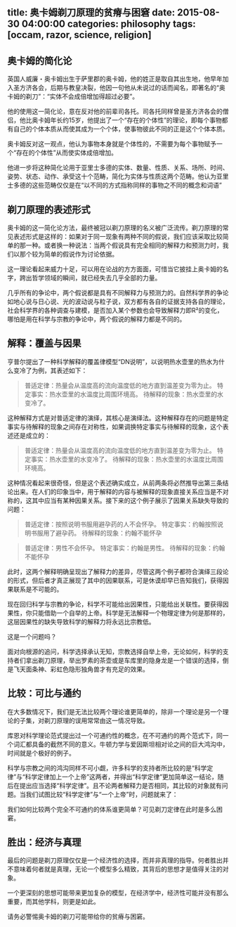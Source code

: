 title: 奥卡姆剃刀原理的贫瘠与困窘
date: 2015-08-30 04:00:00
categories: philosophy
tags: [occam, razor, science, religion]
---

## 奥卡姆的简化论

英国人威廉・奥卡姆出生于萨里郡的奥卡姆，他的姓正是取自其出生地，他早年加入圣方济各会，后期与教皇决裂，他因一句他从未说过的话而闻名，即著名的“奥卡姆的剃刀”：“实体不会成倍增加得超过必要”。

他的使用这一简化论，意在反对他的前辈司各托。司各托同样曾是圣方济各会的僧侣，他比奥卡姆年长约15岁，他提出了一个“存在的个体性”的理论，即每个事物都有自己的个体本质从而使其成为一个个体，使事物彼此不同的正是这个个体本质。

奥卡姆反对这一观点，他认为事物本身就是个体性的，不需要为每个事物赋予一个“存在的个体性”从而使实体成倍增加。

他进一步将这种简化论用于亚里士多德的实体、数量、性质、关系、场所、时间、姿势、状态、动作、承受这十个范畴，简化为实体与性质这两个范畴。他认为亚里士多德的这些范畴仅仅是在“以不同的方式指称同样的事物之不同的概念和词语”

## 剃刀原理的表述形式

奥卡姆的这一简化论方法，最终被冠以剃刀原理的名义被广泛流传。剃刀原理的常见表述形式是这样的：如果对于同一现象有两种不同的假说，我们应该采取比较简单的那一种。或者换一种说法：当两个假说具有完全相同的解释力和预测力时，我们以那个较为简单的假说作为讨论依据。

这一理论看起来威力十足，可以用在论战的方方面面，可惜当它披挂上奥卡姆的名字，跨出哲学领域的瞬间，就已经失去几乎全部的力量。

几乎所有的争论中，两个假说都是具有不同解释力与预测力的。自然科学界的争论如地心说与日心说、光的波动说与粒子说，双方都有各自的证据支持各自的理论，社会科学界的各种调查与建模，是否加入某个参数也会导致解释力即R²的变化，哪怕是用在科学与宗教的争论中，两个假说的解释力都是不同的。

## 解释：覆盖与因果

亨普尔提出了一种科学解释的覆盖律模型“DN说明”，以说明热水壶里的热水为什么变冷了为例，其表述如下：

> 普适定律：热量会从温度高的流向温度低的地方直到温差变为零为止。
> 特定事实：热水壶里的水温度比周围环境高。
> 待解释的现象：热水壶里的水变冷了。

这种解释方式是对普适定律的演绎，其核心是演绎法。这种解释存在的问题是特定事实与待解释的现象之间存在对称性，如果调换特定事实与待解释的现象，这个表述还是成立的：

> 普适定律：热量会从温度高的流向温度低的地方直到温差变为零为止。
> 特定事实：热水壶里的水变冷了。
> 待解释的现象：热水壶里的水温度比周围环境高。

这种情况看起来很奇怪，但是这个表述确实成立，从前两条将必然推导出第三条结论出来。在人们的印象当中，用于解释的内容与被解释的现象直接关系应当是不对称的，这其中应当有某种因果关系。接下来的这个例子展示了因果关系缺失导致的问题：

> 普适定律：按照说明书服用避孕药的人不会怀孕。
> 特定事实：约翰按照说明书服用了避孕药。
> 待解释的现象：约翰不能怀孕

> 普适定律：男性不会怀孕。
> 特定事实：约翰是男性。
> 待解释的现象：约翰不能怀孕

此时，这两个解释明确呈现出了解释力的差异，尽管这两个例子都符合演绎三段论的形式，但后者才真正展现了其中的因果联系，可是休谟却早已告知我们，获得因果联系是不可能的。

现在回归科学与宗教的争论，科学不可能给出因果性，只能给出关联性。要获得因果性，你只能借助一个自举的上帝。科学是无法解释一个物理定律为何是那样的，这层因果性的缺失导致科学的解释力将永远比宗教低。

这是一个问题吗？

面对向根源的追问，科学选择承认无知，宗教选择自举上帝，无论如何，科学的支持者们拿出剃刀原理，举出罗素的茶壶或是车库里的隐身龙是一个错误的选择，倒是飞天面条神、彩虹色隐形独角兽才有充足的效果。

## 比较：可比与通约

在大多数情况下，我们是无法比较两个理论谁更简单的，除非一个理论是另一个理论的子集，对剃刀原理的误用常常由这一情况导致。

库恩对科学理论范式提出过一个可通约性的概念，在不可通约的两个范式下，同一个词汇都具备的截然不同的意义。牛顿力学与爱因斯坦相对论之间的巨大鸿沟中，时间就是个极好的例子。

科学与宗教之间的鸿沟同样不可小觑，许多科学的支持者所比较的是“科学定律”与“科学定律加上一个上帝”这两者，并得出“科学定律”更加简单这一结论，随后在提出应当选择“科学定律”。且不论两者解释力是否相同，其比较的对象就有问题。当我们试图比较“科学定律”与“一个上帝”时，问题就来了：

我们如何比较两个完全不可通约的体系谁更简单？可见剃刀定律在此时是多么困窘。

## 胜出：经济与真理

最后的问题是剃刀原理仅仅是一个经济性的选择，而并非真理的指导。何者胜出并不意味着何者就是真理，无论一个模型多么精致，其背后的思想才是值得关注的对象。

一个更深刻的思想可能带来更加复杂的模型，在经济学中，经济性可能并没有那么重要，而其他学科，则更是如此。

请务必警惕奥卡姆的剃刀可能带给你的贫瘠与困窘。
